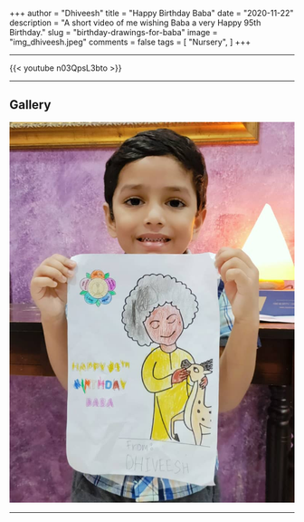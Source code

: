 +++
author = "Dhiveesh"
title = "Happy Birthday Baba"
date = "2020-11-22"
description = "A short video of me wishing Baba a very Happy 95th Birthday."
slug = "birthday-drawings-for-baba"
image = "img_dhiveesh.jpeg"
comments = false
tags = [
    "Nursery",
]
+++

---

{{< youtube n03QpsL3bto >}}

---

## Gallery

![](img_dhiveesh.jpeg) 

---
